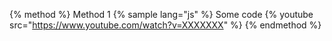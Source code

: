 {% method %}
Method 1
{% sample lang="js" %}
Some code
{% youtube src="https://www.youtube.com/watch?v=XXXXXXX" %}
{% endmethod %}
